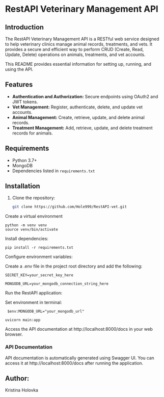 # RestAPI Veterinary Management API

## Introduction

The RestAPI Veterinary Management API is a RESTful web service designed to help veterinary clinics manage animal records, treatments, and vets. It provides a secure and efficient way to perform CRUD (Create, Read, Update, Delete) operations on animals, treatments, and vet accounts.

This README provides essential information for setting up, running, and using the API.

## Features

- **Authentication and Authorization:** Secure endpoints using OAuth2 and JWT tokens.
- **Vet Management:** Register, authenticate, delete, and update vet accounts.
- **Animal Management:** Create, retrieve, update, and delete animal records.
- **Treatment Management:** Add, retrieve, update, and delete treatment records for animals.

## Requirements

- Python 3.7+
- MongoDB
- Dependencies listed in `requirements.txt`

## Installation

1. Clone the repository:

   ```bash
   git clone https://github.com/Hole999/RestAPI-vet.git
   ```

Create a virtual environment

```
python -m venv venv
source venv/bin/activate
```

Install dependencies:

```
pip install -r requirements.txt
```

Configure environment variables:

Create a .env file in the project root directory and add the following:

```
SECRET_KEY=your_secret_key_here

MONGODB_URL=your_mongodb_connection_string_here
```

Run the RestAPI application:

Set environment in terminal:

```
 $env:MONGODB_URL="your_mongodb_url"
```

```
uvicorn main:app
```

Access the API documentation at http://localhost:8000/docs in your web browser.

### API Documentation

API documentation is automatically generated using Swagger UI. You can access it at http://localhost:8000/docs after running the application.

## Author:

Kristina Holovka
